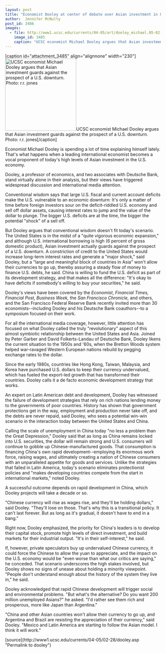 ```yaml
---
layout: post
title: "Economist Dooley at center of debate over Asian investment in U.S. economy"
author:  Jennifer McNulty
post_id: 3486
images:
  - file: http://www1.ucsc.edu/currents/04-05/art/dooley_michael.05-02-28.jpg
    image_id: 3485
    caption: "UCSC economist Michael Dooley argues that Asian investment guards against the prospect of a U.S. downturn. Photo: r.r. jones"
---
```


[caption id="attachment_3485" align="alignnone" width="230"]<a href="http://localhost/mysite/wp-content/uploads/2005/02/dooley_michael.05-02-28.jpg"><img class="size-full wp-image-3485" src="http://localhost/mysite/wp-content/uploads/2005/02/dooley_michael.05-02-28.jpg" alt="UCSC economist Michael Dooley argues that Asian investment guards against the prospect of a U.S. downturn. Photo: r.r. jones" width="230" height="233" /></a>UCSC economist Michael Dooley argues that Asian investment guards against the prospect of a U.S. downturn. Photo: r.r. jones[/caption]
<a name="content" id="content"></a>
<p>
  Economist Michael Dooley is spending a lot of time explaining himself lately. That's what happens when a leading international economist becomes a vocal proponent of today's high levels of Asian investment in the U.S. economy.
</p>
<p>
  Dooley, a professor of economics, and two associates with Deutsche Bank, stand virtually alone in their analysis, but their views have triggered widespread discussion and international media attention.
</p>
<p>
  Conventional wisdom says that large U.S. fiscal and current account deficits make the U.S. vulnerable to an economic downturn: It's only a matter of time before foreign investors sour on the deficit-riddled U.S. economy and sell off dollar assets, causing interest rates to jump and the value of the dollar to plunge. The bigger U.S. deficits are at the time, the bigger the potential "shock" of a sell off.
</p>
<p>
  But Dooley argues that conventional wisdom doesn't fit today's scenario. The United States is in the midst of a "quite vigorous economic expansion," and although U.S. international borrowing is high (6 percent of gross domestic product), Asian investment actually guards against the prospect of a U.S. downturn. A constriction of credit to the United States would increase long-term interest rates and generate a "major shock," said Dooley, but a "large and meaningful block of countries in Asia" won't allow their currencies to go up, thereby assuring a steady flow of money to finance U.S. debts, he said. China is willing to fund the U.S. deficit as part of its development strategy, and that makes all the difference: "It's okay to have deficits if somebody's willing to buy your securities," he said.
</p>
<p>
  Dooley's views have been covered by the <i>Economist</i>, <i>Financial Times,</i> <i>Financial Post, Business Week,</i> the <i>San Francisco Chronicle,</i> and others, and the San Francisco Federal Reserve Bank recently invited more than 30 economists--including Dooley and his Deutsche Bank coauthors--to a symposium focused on their work.
</p>
<p>
  For all the international media coverage, however, little attention has focused on what Dooley called the truly "revolutionary" aspect of this almost symbiotic relationship between the United States and Asia. Joined by Peter Garber and David Folkerts-Landau of Deutsche Bank, Dooley likens the current situation to the 1950s and '60s, when the Bretton Woods system helped war-ravaged Western European nations rebuild by pegging exchange rates to the dollar.
</p>
<p>
  Since the early 1980s, countries like Hong Kong, Taiwan, Malaysia, and Korea have purchased U.S. dollars to keep their currency undervalued, which has fueled the export-led growth that has transformed their countries. Dooley calls it a de facto economic development strategy that works.
</p>
<p>
  An expert on Latin American debt and development, Dooley has witnessed the failure of development strategies that rely on rich nations lending money to the governments of poor countries. History has shown that government protections get in the way, employment and production never take off, and the debts are never repaid, said Dooley, who sees a potential win-win scenario in the interaction today between the United States and China.
</p>
<p>
  Calling the scale of unemployment in China today "no less a problem than the Great Depression," Dooley said that as long as China remains locked into U.S. securities, the dollar will remain strong and U.S. consumers will continue to gobble up Chinese-manufactured goods. That consumption is financing China's own rapid development--employing its enormous work force, raising wages, and ultimately creating a nation of Chinese consumers with an unparalleled appetite for goods and services. Unlike the strategies that failed in Latin America, today's scenario eliminates protectionist policies and "makes developing countries compete from the start in international markets," noted Dooley.
</p>
<p>
  A successful outcome depends on rapid development in China, which Dooley projects will take a decade or so.
</p>
<p>
  "Chinese currency will rise as wages rise, and they'll be holding dollars," said Dooley. "They'll lose on those. That's why this is a transitional policy. It can't last forever. But as long as it's gradual, it doesn't have to end in a bang."
</p>
<p>
  Right now, Dooley emphasized, the priority for China's leaders is to develop their capital stock, promote high levels of direct investment, and build markets for their industrial output. "It's in their self-interest," he said.
</p>
<p>
  If, however, private speculators buy up undervalued Chinese currency, it could force the Chinese to allow the yuan to appreciate, and the impact on the U.S. economy would be "even worse than what our critics are saying," he conceded. That scenario underscores the high stakes involved, but Dooley shows no signs of unease about holding a minority viewpoint. "People don't understand enough about the history of the system they live in," he said.
</p>
<p>
  Dooley acknowledged that rapid Chinese development will trigger social and environmental problems. "But what's the alternative? Do you want 200 million unemployed Asians?" he asked. "I'd rather see them rich and prosperous, more like Japan than Argentina."
</p>
<p>
  "China and other Asian countries won't allow their currency to go up, and Argentina and Brazil are resisting the appreciation of their currency," said Dooley. "Mexico and Latin America are starting to follow the Asian model. I think it will work."
</p>
[source](http://www1.ucsc.edu/currents/04-05/02-28/dooley.asp "Permalink to dooley")
